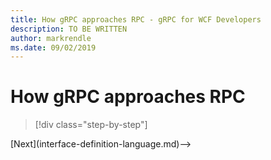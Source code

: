 ```yaml
---
title: How gRPC approaches RPC - gRPC for WCF Developers
description: TO BE WRITTEN
author: markrendle
ms.date: 09/02/2019
---
```


# How gRPC approaches RPC

>[!div class="step-by-step"]
<!-->[Next](interface-definition-language.md)-->
